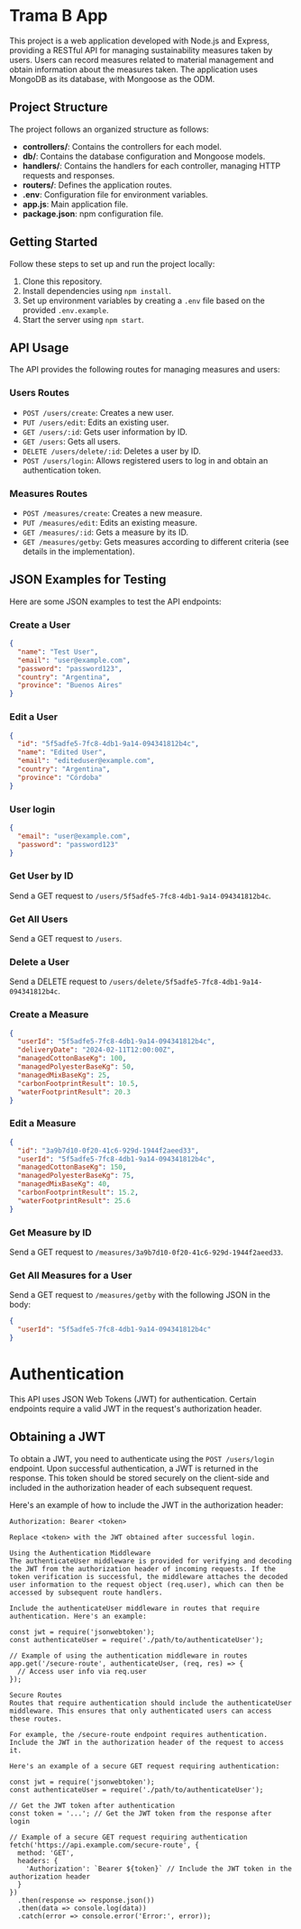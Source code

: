# Trama B App

This project is a web application developed with Node.js and Express, providing a RESTful API for managing sustainability measures taken by users. Users can record measures related to material management and obtain information about the measures taken. The application uses MongoDB as its database, with Mongoose as the ODM.

## Project Structure

The project follows an organized structure as follows:

- **controllers/**: Contains the controllers for each model.
- **db/**: Contains the database configuration and Mongoose models.
- **handlers/**: Contains the handlers for each controller, managing HTTP requests and responses.
- **routers/**: Defines the application routes.
- **.env**: Configuration file for environment variables.
- **app.js**: Main application file.
- **package.json**: npm configuration file.

## Getting Started

Follow these steps to set up and run the project locally:

1. Clone this repository.
2. Install dependencies using `npm install`.
3. Set up environment variables by creating a `.env` file based on the provided `.env.example`.
4. Start the server using `npm start`.

## API Usage

The API provides the following routes for managing measures and users:

### Users Routes

- `POST /users/create`: Creates a new user.
- `PUT /users/edit`: Edits an existing user.
- `GET /users/:id`: Gets user information by ID.
- `GET /users`: Gets all users.
- `DELETE /users/delete/:id`: Deletes a user by ID.
- `POST /users/login`: Allows registered users to log in and obtain an authentication token.

### Measures Routes

- `POST /measures/create`: Creates a new measure.
- `PUT /measures/edit`: Edits an existing measure.
- `GET /measures/:id`: Gets a measure by its ID.
- `GET /measures/getby`: Gets measures according to different criteria (see details in the implementation).

## JSON Examples for Testing

Here are some JSON examples to test the API endpoints:

### Create a User

```json
{
  "name": "Test User",
  "email": "user@example.com",
  "password": "password123",
  "country": "Argentina",
  "province": "Buenos Aires"
}
```

### Edit a User

```json
{
  "id": "5f5adfe5-7fc8-4db1-9a14-094341812b4c",
  "name": "Edited User",
  "email": "editeduser@example.com",
  "country": "Argentina",
  "province": "Córdoba"
}
```

### User login

```json
{
  "email": "user@example.com",
  "password": "password123"
}
```

### Get User by ID

Send a GET request to `/users/5f5adfe5-7fc8-4db1-9a14-094341812b4c`.

### Get All Users

Send a GET request to `/users`.

### Delete a User

Send a DELETE request to `/users/delete/5f5adfe5-7fc8-4db1-9a14-094341812b4c`.

### Create a Measure

```json
{
  "userId": "5f5adfe5-7fc8-4db1-9a14-094341812b4c",
  "deliveryDate": "2024-02-11T12:00:00Z",
  "managedCottonBaseKg": 100,
  "managedPolyesterBaseKg": 50,
  "managedMixBaseKg": 25,
  "carbonFootprintResult": 10.5,
  "waterFootprintResult": 20.3
}
```

### Edit a Measure

```json
{
  "id": "3a9b7d10-0f20-41c6-929d-1944f2aeed33",
  "userId": "5f5adfe5-7fc8-4db1-9a14-094341812b4c",
  "managedCottonBaseKg": 150,
  "managedPolyesterBaseKg": 75,
  "managedMixBaseKg": 40,
  "carbonFootprintResult": 15.2,
  "waterFootprintResult": 25.6
}
```

### Get Measure by ID

Send a GET request to `/measures/3a9b7d10-0f20-41c6-929d-1944f2aeed33`.

### Get All Measures for a User

Send a GET request to `/measures/getby` with the following JSON in the body:

```json
{
  "userId": "5f5adfe5-7fc8-4db1-9a14-094341812b4c"
}
```

# Authentication

This API uses JSON Web Tokens (JWT) for authentication. Certain endpoints require a valid JWT in the request's authorization header.

## Obtaining a JWT

To obtain a JWT, you need to authenticate using the `POST /users/login` endpoint. Upon successful authentication, a JWT is returned in the response. This token should be stored securely on the client-side and included in the authorization header of each subsequent request.

Here's an example of how to include the JWT in the authorization header:

```plaintext
Authorization: Bearer <token>

Replace <token> with the JWT obtained after successful login.

Using the Authentication Middleware
The authenticateUser middleware is provided for verifying and decoding the JWT from the authorization header of incoming requests. If the token verification is successful, the middleware attaches the decoded user information to the request object (req.user), which can then be accessed by subsequent route handlers.

Include the authenticateUser middleware in routes that require authentication. Here's an example:

const jwt = require('jsonwebtoken');
const authenticateUser = require('./path/to/authenticateUser');

// Example of using the authentication middleware in routes
app.get('/secure-route', authenticateUser, (req, res) => {
  // Access user info via req.user
});

Secure Routes
Routes that require authentication should include the authenticateUser middleware. This ensures that only authenticated users can access these routes.

For example, the /secure-route endpoint requires authentication. Include the JWT in the authorization header of the request to access it.

Here's an example of a secure GET request requiring authentication:

const jwt = require('jsonwebtoken');
const authenticateUser = require('./path/to/authenticateUser');

// Get the JWT token after authentication
const token = '...'; // Get the JWT token from the response after login

// Example of a secure GET request requiring authentication
fetch('https://api.example.com/secure-route', {
  method: 'GET',
  headers: {
    'Authorization': `Bearer ${token}` // Include the JWT token in the authorization header
  }
})
  .then(response => response.json())
  .then(data => console.log(data))
  .catch(error => console.error('Error:', error));



